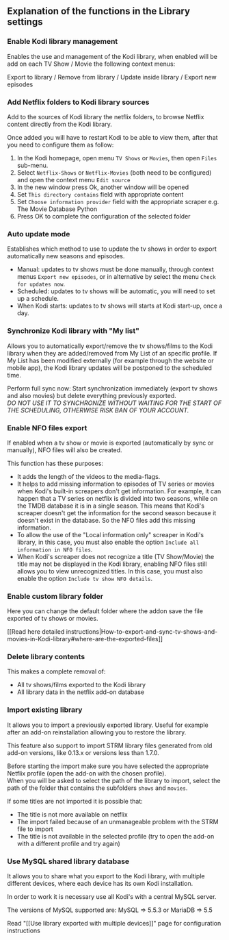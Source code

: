 ## Explanation of the functions in the Library settings

### Enable Kodi library management
Enables the use and management of the Kodi library, when enabled will be add on each TV Show / Movie the following context menus:

Export to library / Remove from library / Update inside library / Export new episodes

### Add Netflix folders to Kodi library sources
Add to the sources of Kodi library the netflix folders, to browse Netflix content directly from the Kodi library.

Once added you will have to restart Kodi to be able to view them, after that you need to configure them as follow:
1) In the Kodi homepage, open menu `TV Shows` or `Movies`, then open `Files` sub-menu.
2) Select `Netflix-Shows` or `Netflix-Movies` (both need to be configured) and open the context menu `Edit source`
3) In the new window press Ok, another window will be opened
4) Set `This directory contains` field with appropriate content
5) Set `Choose information provider` field with the appropriate scraper e.g. The Movie Database Python
6) Press OK to complete the configuration of the selected folder

### Auto update mode
Establishes which method to use to update the tv shows in order to export automatically new seasons and episodes.

- Manual: updates to tv shows must be done manually, through context menus `Export new episodes`, or in alternative by select the menu `Check for updates now`.
- Scheduled: updates to tv shows will be automatic, you will need to set up a schedule.
- When Kodi starts: updates to tv shows will starts at Kodi start-up, once a day.

### Synchronize Kodi library with "My list"
Allows you to automatically export/remove the tv shows/films to the Kodi library when they are added/removed from My List of an specific profile. If My List has been modified externally (for example through the website or mobile app), the Kodi library updates will be postponed to the scheduled time.

Perform full sync now: Start synchronization immediately (export tv shows and also movies) but delete everything previously exported.<br/>
_DO NOT USE IT TO SYNCHRONIZE WITHOUT WAITING FOR THE START OF THE SCHEDULING, OTHERWISE RISK BAN OF YOUR ACCOUNT._

### Enable NFO files export
If enabled when a tv show or movie is exported (automatically by sync or manually), NFO files will also be created.

This function has these purposes:
- It adds the length of the videos to the media-flags.
- It helps to add missing information to episodes of TV series or movies when Kodi's built-in screapers don't get information.
For example, it can happen that a TV series on netflix is divided into two seasons, while on the TMDB database it is in a single season. This means that Kodi's screaper doesn't get the information for the second season because it doesn't exist in the database. So the NFO files add this missing information.
- To allow the use of the "Local information only" screaper in Kodi's library,
in this case, you must also enable the option `Include all information in NFO files`.
- When Kodi's screaper does not recognize a title (TV Show/Movie) the title may not be displayed in the Kodi library, enabling NFO files still allows you to view unrecognized titles. In this case, you must also enable the option `Include tv show NFO details`.

### Enable custom library folder
Here you can change the default folder where the addon save the file exported of tv shows or movies.

[[Read here detailed instructions|How-to-export-and-sync-tv-shows-and-movies-in-Kodi-library#where-are-the-exported-files]]

### Delete library contents
This makes a complete removal of:
- All tv shows/films exported to the Kodi library
- All library data in the netflix add-on database

### Import existing library
It allows you to import a previously exported library.
Useful for example after an add-on reinstallation allowing you to restore the library.

This feature also support to import STRM library files generated from old add-on versions, like 0.13.x or versions less than 1.7.0.

Before starting the import make sure you have selected the appropriate Netflix profile (open the add-on with the chosen profile).<br/>
When you will be asked to select the path of the library to import, select the path of the folder that contains the subfolders `shows` and `movies`.

If some titles are not imported it is possible that:
- The title is not more available on netflix
- The import failed because of an unmanageable problem with the STRM file to import
- The title is not available in the selected profile (try to open the add-on with a different profile and try again)

### Use MySQL shared library database
It allows you to share what you export to the Kodi library, with multiple different devices, where each device has its own Kodi installation.

In order to work it is necessary use all Kodi's with a central MySQL server.

The versions of MySQL supported are: MySQL => 5.5.3 or MariaDB => 5.5

Read "[[Use library exported with multiple devices]]" page for configuration instructions
